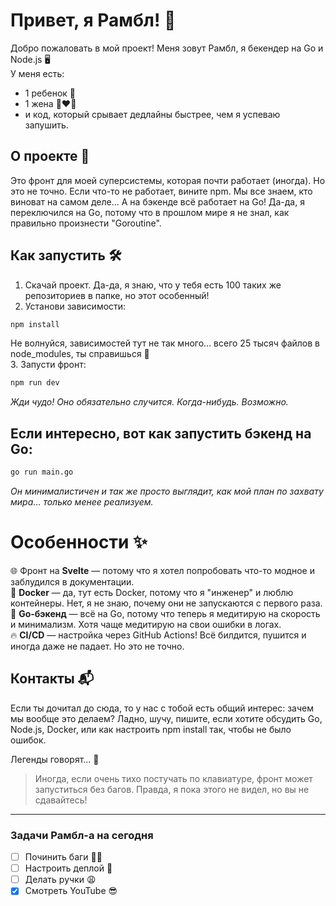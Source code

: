 # Привет, я Рамбл! 🎉

Добро пожаловать в мой проект! Меня зовут Рамбл, я бекендер на Go и Node.js 🖥️<br>У меня есть:
- 1 ребенок 👶
- 1 жена 👩‍❤️‍👨
- и код, который срывает дедлайны быстрее, чем я успеваю запушить.

## О проекте 🚀

Это фронт для моей суперсистемы, которая почти работает (иногда). Но это не точно. Если что-то не работает, вините npm. Мы все знаем, кто виноват на самом деле... А на бэкенде всё работает на Go! Да-да, я переключился на Go, потому что в прошлом мире я не знал, как правильно произнести "Goroutine".

## Как запустить 🛠️

1. Скачай проект. Да-да, я знаю, что у тебя есть 100 таких же репозиториев в папке, но этот особенный!
2. Установи зависимости:
```bash
npm install
```
Не волнуйся, зависимостей тут не так много... всего 25 тысяч файлов в node_modules, ты справишься 💪<br>
3. Запусти фронт:
```bash
npm run dev
```
*Жди чудо! Оно обязательно случится. Когда-нибудь. Возможно.*

## Если интересно, вот как запустить бэкенд на Go:
```bash
go run main.go
```
*Он минималистичен и так же просто выглядит, как мой план по захвату мира... только менее реализуем.*

# Особенности ✨
🌐 Фронт на **Svelte** — потому что я хотел попробовать что-то модное и заблудился в документации.<br>
🐳 **Docker** — да, тут есть Docker, потому что я "инженер" и люблю контейнеры. Нет, я не знаю, почему они не запускаются с первого раза.<br>
🐹 **Go-бэкенд** — всё на Go, потому что теперь я медитирую на скорость и минимализм. Хотя чаще медитирую на свои ошибки в логах.<br>
🔥 **CI/CD** — настройка через GitHub Actions! Всё билдится, пушится и иногда даже не падает. Но это не точно.<br>

## Контакты 📬
Если ты дочитал до сюда, то у нас с тобой есть общий интерес: зачем мы вообще это делаем? Ладно, шучу, пишите, если хотите обсудить Go, Node.js, Docker, или как настроить npm install так, чтобы не было ошибок.

Легенды говорят... 💬
> Иногда, если очень тихо постучать по клавиатуре, фронт может запуститься без багов. Правда, я пока этого не видел, но вы не сдавайтесь!

---

### Задачи Рамбл-а на сегодня

- [ ] Починить баги 🙅‍♂️
- [ ] Настроить деплой 🤔
- [ ] Делать ручки 😩
- [x] Смотреть YouTube 😎
